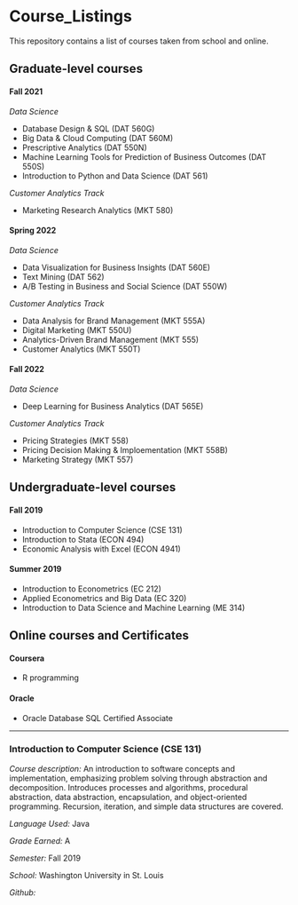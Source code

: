# Course_Listings
This repository contains a list of courses taken from school and online.

## Graduate-level courses

#### Fall 2021

*Data Science*

- Database Design & SQL (DAT 560G)
- Big Data & Cloud Computing (DAT 560M)
- Prescriptive Analytics (DAT 550N) 
- Machine Learning Tools for Prediction of Business Outcomes (DAT 550S)
- Introduction to Python and Data Science (DAT 561)

*Customer Analytics Track*

- Marketing Research Analytics (MKT 580)

#### Spring 2022

*Data Science*

- Data Visualization for Business Insights (DAT 560E)
- Text Mining (DAT 562) 
- A/B Testing in Business and Social Science (DAT 550W)

*Customer Analytics Track*

- Data Analysis for Brand Management (MKT 555A)
- Digital Marketing (MKT 550U)
- Analytics-Driven Brand Management (MKT 555)
- Customer Analytics (MKT 550T)

#### Fall 2022

*Data Science*

- Deep Learning for Business Analytics (DAT 565E)

*Customer Analytics Track*

- Pricing Strategies (MKT 558)
- Pricing Decision Making & Imploementation (MKT 558B)
- Marketing Strategy (MKT 557)

## Undergraduate-level courses

#### Fall 2019 

- Introduction to Computer Science (CSE 131)
- Introduction to Stata (ECON 494)
- Economic Analysis with Excel (ECON 4941)

#### Summer 2019

- Introduction to Econometrics (EC 212)
- Applied Econometrics and Big Data (EC 320)
- Introduction to Data Science and Machine Learning (ME 314)

## Online courses and Certificates

#### Coursera
- R programming

#### Oracle
- Oracle Database SQL Certified Associate

------------
### Introduction to Computer Science (CSE 131)
*Course description:* An introduction to software concepts and implementation, emphasizing problem solving through abstraction and decomposition. Introduces processes and algorithms, procedural abstraction, data abstraction, encapsulation, and object-oriented programming. Recursion, iteration, and simple data structures are covered.

*Language Used:* Java

*Grade Earned:* A

*Semester:* Fall 2019

*School:* Washington University in St. Louis

*Github:*
